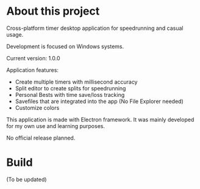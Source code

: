 # About this project
Cross-platform timer desktop application for speedrunning and casual usage.

Development is focused on Windows systems. 

Current version: 1.0.0

Application features:
- Create multiple timers with millisecond accuracy
- Split editor to create splits for speedrunning
- Personal Bests with time save/loss tracking
- Savefiles that are integrated into the app (No File Explorer needed)
- Customize colors

This application is made with Electron framework. It was mainly developed for my own use and learning purposes.

No official release planned.

# Build

(To be updated)